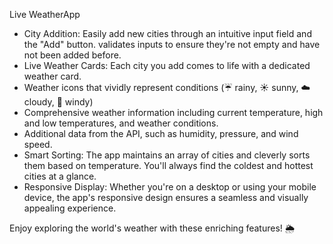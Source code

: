 Live WeatherApp

- City Addition: Easily add new cities through an intuitive input field and the "Add" button. validates inputs to ensure they're not empty and have not been added before.
- Live Weather Cards: Each city you add comes to life with a dedicated weather card. 
- Weather icons that vividly represent conditions (☔ rainy, ☀️ sunny, ☁️ cloudy, 💨 windy)
- Comprehensive weather information including current temperature, high and low temperatures, and weather conditions.
- Additional data from the API, such as humidity, pressure, and wind speed.
- Smart Sorting: The app maintains an array of cities and cleverly sorts them based on temperature. You'll always find the coldest and hottest cities at a glance.
- Responsive Display: Whether you're on a desktop or using your mobile device, the app's responsive design ensures a seamless and visually appealing experience.

Enjoy exploring the world's weather with these enriching features! 🌦️
